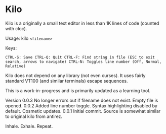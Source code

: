 # Kilo

Kilo is a originally a small text editor in less than 1K lines of code (counted with cloc).

Usage: kilo `<filename>`

Keys:

`
  CTRL-S: Save
  CTRL-Q: Quit
  CTRL-F: Find string in file (ESC to exit search, arrows to navigate)
  CTRL-N: Toggles line number (Off, Normal, Relative)
`

Kilo does not depend on any library (not even curses). It uses fairly standard
VT100 (and similar terminals) escape sequences. 

This is a work-in-progress and is primarily updated as a learning tool.  

Version
0.0.3 No longer errors out if filename does not exist. Empty file is opened.
0.0.2 Added line number toggle. Syntax highlighting disabled by default. Cosmetic updates.
0.0.1 Initial commit. Source is somewhat similar to original kilo from antirez.

Inhale. Exhale. Repeat.
